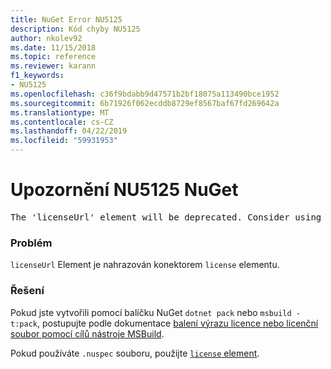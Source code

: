 ```yaml
---
title: NuGet Error NU5125
description: Kód chyby NU5125
author: nkolev92
ms.date: 11/15/2018
ms.topic: reference
ms.reviewer: karann
f1_keywords:
- NU5125
ms.openlocfilehash: c36f9bdabb9d47571b2bf18075a113490bce1952
ms.sourcegitcommit: 6b71926f062ecddb8729ef8567baf67fd269642a
ms.translationtype: MT
ms.contentlocale: cs-CZ
ms.lasthandoff: 04/22/2019
ms.locfileid: "59931953"
---
```

# <a name="nuget-warning-nu5125"></a>Upozornění NU5125 NuGet
<pre>The 'licenseUrl' element will be deprecated. Consider using the 'license' element instead.</pre>

### <a name="issue"></a>Problém

`licenseUrl` Element je nahrazován konektorem `license` elementu.

### <a name="solution"></a>Řešení

Pokud jste vytvořili pomocí balíčku NuGet `dotnet pack` nebo `msbuild -t:pack`, postupujte podle dokumentace [balení výrazu licence nebo licenční soubor pomocí cílů nástroje MSBuild](../msbuild-targets.md#packing-a-license-expression-or-a-license-file).

Pokud používáte `.nuspec` souboru, použijte [ `license` element](../nuspec.md#license).
